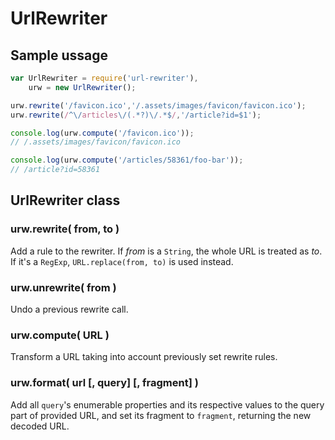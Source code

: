 # UrlRewriter

## Sample ussage

```javascript
var UrlRewriter = require('url-rewriter'),
    urw = new UrlRewriter();

urw.rewrite('/favicon.ico','/.assets/images/favicon/favicon.ico');
urw.rewrite(/^\/articles\/(.*?)\/.*$/,'/article?id=$1');

console.log(urw.compute('/favicon.ico'));
// /.assets/images/favicon/favicon.ico

console.log(urw.compute('/articles/58361/foo-bar'));
// /article?id=58361
```

## UrlRewriter class

### urw.rewrite( from, to )

Add a rule to the rewriter. If *from* is a `String`, the whole URL is treated as *to*. If it's a `RegExp`, `URL.replace(from, to)` is used instead.

### urw.unrewrite( from )

Undo a previous rewrite call.

### urw.compute( URL )

Transform a URL taking into account previously set rewrite rules.

### urw.format( url [, query] [, fragment] )

Add all `query`'s enumerable properties and its respective values to the query part of provided URL, and set its fragment to `fragment`, returning the new decoded URL.
